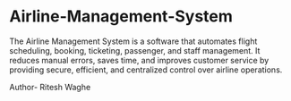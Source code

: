 # Airline-Management-System
The Airline Management System is a software that automates flight scheduling, booking, ticketing, passenger, and staff management. It reduces manual errors, saves time, and improves customer service by providing secure, efficient, and centralized control over airline operations.

Author- Ritesh Waghe
